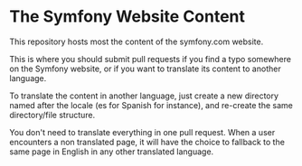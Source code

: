 The Symfony Website Content
===========================

This repository hosts most the content of the symfony.com website.

This is where you should submit pull requests if you find a typo somewhere on the Symfony website, or if you want
to translate its content to another language.

To translate the content in another language, just create a new directory named after the locale (es for Spanish for instance), and re-create the same directory/file structure.

You don't need to translate everything in one pull request. When a user encounters a non translated page, it will have the choice to fallback to the same page in English in any other translated language.
